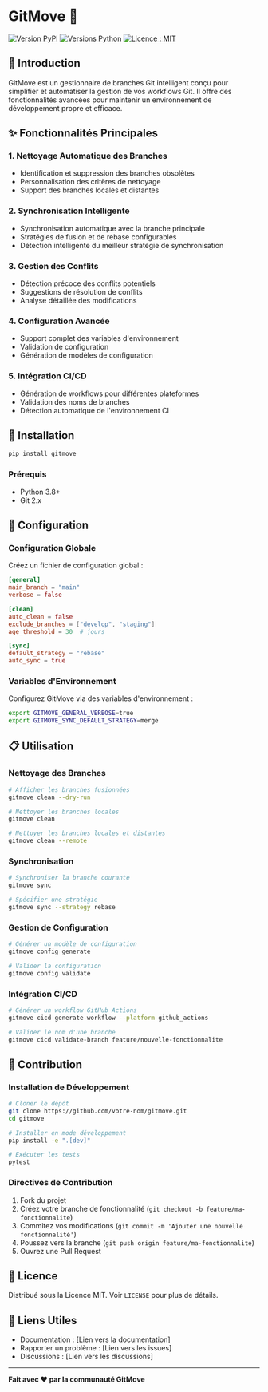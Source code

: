 # GitMove 🚀

[![Version PyPI](https://img.shields.io/pypi/v/gitmove.svg)](https://pypi.org/project/gitmove/)
[![Versions Python](https://img.shields.io/pypi/pyversions/gitmove.svg)](https://pypi.org/project/gitmove/)
[![Licence : MIT](https://img.shields.io/badge/Licence-MIT-yellow.svg)](https://opensource.org/licenses/MIT)

## 🌟 Introduction

GitMove est un gestionnaire de branches Git intelligent conçu pour simplifier et automatiser la gestion de vos workflows Git. Il offre des fonctionnalités avancées pour maintenir un environnement de développement propre et efficace.

## ✨ Fonctionnalités Principales

### 1. Nettoyage Automatique des Branches
- Identification et suppression des branches obsolètes
- Personnalisation des critères de nettoyage
- Support des branches locales et distantes

### 2. Synchronisation Intelligente
- Synchronisation automatique avec la branche principale
- Stratégies de fusion et de rebase configurables
- Détection intelligente du meilleur stratégie de synchronisation

### 3. Gestion des Conflits
- Détection précoce des conflits potentiels
- Suggestions de résolution de conflits
- Analyse détaillée des modifications

### 4. Configuration Avancée
- Support complet des variables d'environnement
- Validation de configuration
- Génération de modèles de configuration

### 5. Intégration CI/CD
- Génération de workflows pour différentes plateformes
- Validation des noms de branches
- Détection automatique de l'environnement CI

## 🚀 Installation

```bash
pip install gitmove
```

### Prérequis
- Python 3.8+
- Git 2.x

## 🔧 Configuration

### Configuration Globale
Créez un fichier de configuration global :

```toml
[general]
main_branch = "main"
verbose = false

[clean]
auto_clean = false
exclude_branches = ["develop", "staging"]
age_threshold = 30  # jours

[sync]
default_strategy = "rebase"
auto_sync = true
```

### Variables d'Environnement
Configurez GitMove via des variables d'environnement :

```bash
export GITMOVE_GENERAL_VERBOSE=true
export GITMOVE_SYNC_DEFAULT_STRATEGY=merge
```

## 📋 Utilisation

### Nettoyage des Branches

```bash
# Afficher les branches fusionnées
gitmove clean --dry-run

# Nettoyer les branches locales
gitmove clean

# Nettoyer les branches locales et distantes
gitmove clean --remote
```

### Synchronisation

```bash
# Synchroniser la branche courante
gitmove sync

# Spécifier une stratégie
gitmove sync --strategy rebase
```

### Gestion de Configuration

```bash
# Générer un modèle de configuration
gitmove config generate

# Valider la configuration
gitmove config validate
```

### Intégration CI/CD

```bash
# Générer un workflow GitHub Actions
gitmove cicd generate-workflow --platform github_actions

# Valider le nom d'une branche
gitmove cicd validate-branch feature/nouvelle-fonctionnalite
```

## 🤝 Contribution

### Installation de Développement

```bash
# Cloner le dépôt
git clone https://github.com/votre-nom/gitmove.git
cd gitmove

# Installer en mode développement
pip install -e ".[dev]"

# Exécuter les tests
pytest
```

### Directives de Contribution
1. Fork du projet
2. Créez votre branche de fonctionnalité (`git checkout -b feature/ma-fonctionnalite`)
3. Commitez vos modifications (`git commit -m 'Ajouter une nouvelle fonctionnalité'`)
4. Poussez vers la branche (`git push origin feature/ma-fonctionnalite`)
5. Ouvrez une Pull Request

## 📄 Licence

Distribué sous la Licence MIT. Voir `LICENSE` pour plus de détails.

## 🔗 Liens Utiles

- Documentation : [Lien vers la documentation]
- Rapporter un problème : [Lien vers les issues]
- Discussions : [Lien vers les discussions]

---

**Fait avec ❤️ par la communauté GitMove**